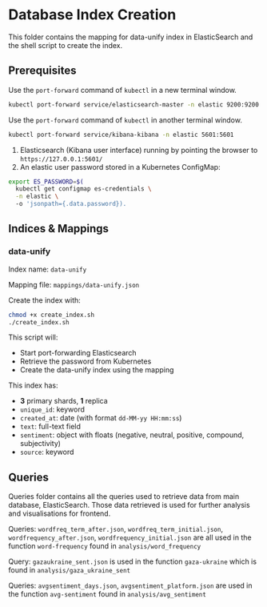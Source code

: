 # Database Index Creation

This folder contains the mapping for data-unify index in ElasticSearch and the shell script to create the index.

## Prerequisites
Use the `port-forward` command of `kubectl` in a new terminal window. 
  ```bash
  kubectl port-forward service/elasticsearch-master -n elastic 9200:9200
  ```
Use the `port-forward` command of `kubectl` in another terminal window. 
  ```bash
  kubectl port-forward service/kibana-kibana -n elastic 5601:5601
  ```

1. Elasticsearch (Kibana user interface) running by pointing the browser to `https://127.0.0.1:5601/`  
2. An elastic user password stored in a Kubernetes ConfigMap:
  ```bash
  export ES_PASSWORD=$(
    kubectl get configmap es-credentials \
    -n elastic \ 
    -o 'jsonpath={.data.password}).
  ```

## Indices & Mappings

### data-unify
Index name: `data-unify`

Mapping file: `mappings/data-unify.json`

Create the index with:
```bash
chmod +x create_index.sh
./create_index.sh
  ```
This script will:
- Start port-forwarding Elasticsearch
- Retrieve the password from Kubernetes 
- Create the data-unify index using the mapping

This index has:
- **3** primary shards, **1** replica  
- `unique_id`: keyword  
- `created_at`: date (with format `dd-MM-yy HH:mm:ss`)  
- `text`: full-text field  
- `sentiment`: object with floats (negative, neutral, positive, compound, subjectivity)  
- `source`: keyword  

## Queries
Queries folder contains all the queries used to retrieve data from main database, ElasticSearch. Those data retrieved is used for further analysis and visualisations for frontend.

Queries: `wordfreq_term_after.json`, `wordfreq_term_initial.json`, `wordfrequency_after.json`, `wordfrequency_initial.json` are all used in the function `word-frequency` found in `analysis/word_frequency`

Query: `gazaukraine_sent.json` is used in the function `gaza-ukraine` which is found in `analysis/gaza_ukraine_sent`

Queries: `avgsentiment_days.json`, `avgsentiment_platform.json` are used in the function `avg-sentiment` found in `analysis/avg_sentiment`